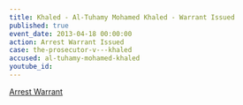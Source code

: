 ```yaml
---
title: Khaled - Al-Tuhamy Mohamed Khaled - Warrant Issued
published: true
event_date: 2013-04-18 00:00:00
action: Arrest Warrant Issued
case: the-prosecutor-v---khaled
accused: al-tuhamy-mohamed-khaled
youtube_id:
---
```



[Arrest Warrant](https://www.icc-cpi.int/CourtRecords/CR2013_03122.pdf)
